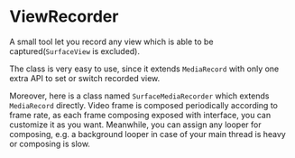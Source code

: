 # ViewRecorder
A small tool let you record any view which is able to be captured(`SurfaceView` is excluded).

The class is very easy to use, since it extends `MediaRecord` with only one extra API to set or switch recorded view.

Moreover, here is a class named `SurfaceMediaRecorder` which extends `MediaRecord` directly. Video frame is composed periodically according to frame rate, as each frame composing exposed with interface, you can customize it as you want. Meanwhile, you can assign any looper for composing, e.g. a background looper in case of your main thread is heavy or composing is slow. 
